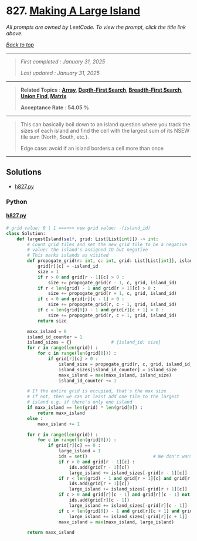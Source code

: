 # 827. [Making A Large Island](<https://leetcode.com/problems/making-a-large-island>)

*All prompts are owned by LeetCode. To view the prompt, click the title link above.*

*[Back to top](<../README.md>)*

------

> *First completed : January 31, 2025*
>
> *Last updated : January 31, 2025*

------

> **Related Topics** : **[Array](<by_topic/Array.md>), [Depth-First Search](<by_topic/Depth-First Search.md>), [Breadth-First Search](<by_topic/Breadth-First Search.md>), [Union Find](<by_topic/Union Find.md>), [Matrix](<by_topic/Matrix.md>)**
>
> **Acceptance Rate** : **54.05 %**

------

> This can basically boil down to an island question where you
> track the sizes of each island and find the cell with the largest sum
> of its NSEW tile sum (North, South, etc.).
> 
> Edge case: avoid if an island borders a cell more than once
> 

------

## Solutions

- [h827.py](<../my-submissions/h827.py>)
### Python
#### [h827.py](<../my-submissions/h827.py>)
```Python
# grid value: 0 | 1 ===>>> new grid value: -(island_id)
class Solution:
    def largestIsland(self, grid: List[List[int]]) -> int:
        # Count grid tiles and set the new grid tile to be a negative 
        # value: the island's assigned ID but negative
        # This marks islands as visited
        def propogate_grid(r: int, c: int, grid: List[List[int]], island_id: int) -> int :
            grid[r][c] = -island_id
            size = 1
            if r > 0 and grid[r - 1][c] > 0 :
                size += propogate_grid(r - 1, c, grid, island_id)
            if r < len(grid) - 1 and grid[r + 1][c] > 0 :
                size += propogate_grid(r + 1, c, grid, island_id)
            if c > 0 and grid[r][c - 1] > 0 :
                size += propogate_grid(r, c - 1, grid, island_id)
            if c < len(grid[0]) - 1 and grid[r][c + 1] > 0 :
                size += propogate_grid(r, c + 1, grid, island_id)
            return size

        maxx_island = 0
        island_id_counter = 1
        island_sizes = {}               # {island_id: size}
        for r in range(len(grid)) :
            for c in range(len(grid[0])) :
                if grid[r][c] > 0 :
                    island_size = propogate_grid(r, c, grid, island_id_counter)
                    island_sizes[island_id_counter] = island_size
                    maxx_island = max(maxx_island, island_size)
                    island_id_counter += 1

        # If the entire grid is occupied, that's the max size
        # If not, then we can at least add one tile to the largest
        # island e.g. if there's only one island
        if maxx_island == len(grid) * len(grid[0]) :
            return maxx_island
        else :
            maxx_island += 1

        for r in range(len(grid)) :
            for c in range(len(grid[0])) :
                if grid[r][c] == 0 :
                    large_island = 1
                    ids = set()                         # We don't want to add an island twice
                    if r > 0 and grid[r - 1][c] :
                        ids.add(grid[r - 1][c])
                        large_island += island_sizes[-grid[r - 1][c]]
                    if r < len(grid) - 1 and grid[r + 1][c] and grid[r + 1][c] not in ids :
                        ids.add(grid[r + 1][c])
                        large_island += island_sizes[-grid[r + 1][c]]
                    if c > 0 and grid[r][c - 1] and grid[r][c - 1] not in ids :
                        ids.add(grid[r][c - 1])
                        large_island += island_sizes[-grid[r][c - 1]]
                    if c < len(grid[0]) - 1 and grid[r][c + 1] and grid[r][c + 1] not in ids :
                        large_island += island_sizes[-grid[r][c + 1]]
                    maxx_island = max(maxx_island, large_island)

        return maxx_island
```

